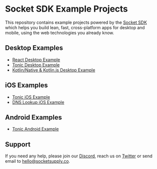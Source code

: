 # Socket SDK Example Projects

This repository contains example projects powered by the
[Socket SDK](https://socket-sdk.dev) which helps you build lean, fast,
cross-platform apps for desktop and mobile, using the web technologies
you already know.

## Desktop Examples

- [React Desktop Example](desktop-react)
- [Tonic Desktop Example](desktop-tonic)
- [Kotlin/Native & Kotlin.js Desktop Example](desktop-kotlin-native)

## iOS Examples

- [Tonic iOS Example](mobile-ios-tonic)
- [DNS Lookup iOS Example](mobile-ios-dns-lookup)

## Android Examples

- [Tonic Android Example](mobile-android-tonic)

## Support

If you need any help, please join our [Discord](https://discord.gg/YPV32gKCsH),
reach us on [Twitter](https://twitter.com/socketsupply) or send email to
hello@socketsupply.co.
